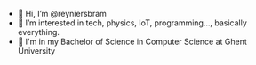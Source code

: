 - 👋 Hi, I’m @reyniersbram
- 👀 I’m interested in tech, physics, IoT, programming..., basically everything.
- 🏫 I'm in my Bachelor of Science in Computer Science at Ghent University

<!---
reyniersbram/reyniersbram is a ✨ special ✨ repository because its `README.md` (this file) appears on your GitHub profile.
You can click the Preview link to take a look at your changes.
--->
